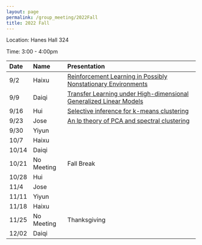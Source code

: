 ```yaml
---
layout: page
permalink: /group_meeting/2022Fall
title: 2022 Fall
---
```


Location: Hanes Hall 324

Time: 3:00 - 4:00pm



| Date    | Name       | Presentation |
| :----   | :----------------------|:------------ |
| 9/2  | Haixu | [Reinforcement Learning in Possibly Nonstationary Environments](https://arxiv.org/pdf/2203.01707.pdf) |
| 9/9  | Daiqi | [Transfer Learning under High-dimensional Generalized Linear Models](https://arxiv.org/pdf/2105.14328.pdf) | 
| 9/16 | Hui | [Selective inference for k-means clustering](https://arxiv.org/pdf/2203.15267.pdf) |
| 9/23 | Jose | [An lp theory of PCA and spectral clustering](https://projecteuclid.org/journals/annals-of-statistics/volume-50/issue-4/An-%E2%84%93p-theory-of-PCA-and-spectral-clustering/10.1214/22-AOS2196.full) |
| 9/30 | Yiyun |  |
| 10/7 | Haixu |  |
| 10/14 | Daiqi | |
| 10/21 | No Meeting | Fall Break |
| 10/28 | Hui |  |
| 11/4  | Jose | |
| 11/11 | Yiyun|  |
| 11/18 | Haixu |   |
| 11/25 | No Meeting |  Thanksgiving |
| 12/02 | Daiqi | |
